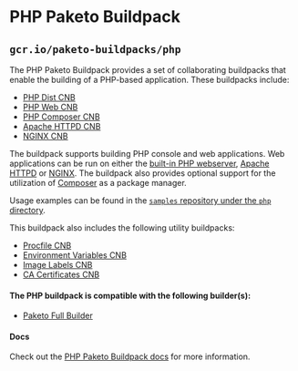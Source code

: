 # PHP Paketo Buildpack
## `gcr.io/paketo-buildpacks/php`

The PHP Paketo Buildpack provides a set of collaborating buildpacks that
enable the building of a PHP-based application. These buildpacks include:
- [PHP Dist CNB](https://github.com/paketo-buildpacks/php-dist)
- [PHP Web CNB](https://github.com/paketo-buildpacks/php-web)
- [PHP Composer CNB](https://github.com/paketo-buildpacks/php-composer)
- [Apache HTTPD CNB](https://github.com/paketo-buildpacks/httpd)
- [NGINX CNB](https://github.com/paketo-buildpacks/nginx)

The buildpack supports building PHP console and web applications. Web
applications can be run on either the [built-in PHP
webserver](https://www.php.net/manual/en/features.commandline.webserver.php),
[Apache HTTPD](https://httpd.apache.org/) or [NGINX](https://www.nginx.com/).
The buildpack also provides optional support for the utilization of
[Composer](https://getcomposer.org) as a package manager.

Usage examples can be found in the
[`samples` repository under the `php` directory](https://github.com/paketo-buildpacks/samples/tree/main/php).

This buildpack also includes the following utility buildpacks:
- [Procfile CNB](https://github.com/paketo-buildpacks/procfile)
- [Environment Variables CNB](https://github.com/paketo-buildpacks/environment-variables)
- [Image Labels CNB](https://github.com/paketo-buildpacks/image-labels)
- [CA Certificates CNB](https://github.com/paketo-buildpacks/ca-certificates)

#### The PHP buildpack is compatible with the following builder(s):

- [Paketo Full Builder](https://github.com/paketo-buildpacks/full-builder)

#### Docs

Check out the [PHP Paketo Buildpack
docs](https://paketo.io/docs/buildpacks/language-family-buildpacks/php) for
more information.
